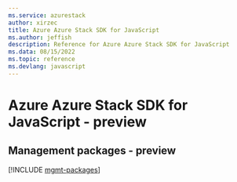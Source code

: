 ```yaml
---
ms.service: azurestack
author: xirzec
title: Azure Azure Stack SDK for JavaScript
ms.author: jeffish
description: Reference for Azure Azure Stack SDK for JavaScript
ms.data: 08/15/2022
ms.topic: reference
ms.devlang: javascript
---
```

# Azure Azure Stack SDK for JavaScript - preview

## Management packages - preview
[!INCLUDE [mgmt-packages](azure-stack-mgmt-index.md)]